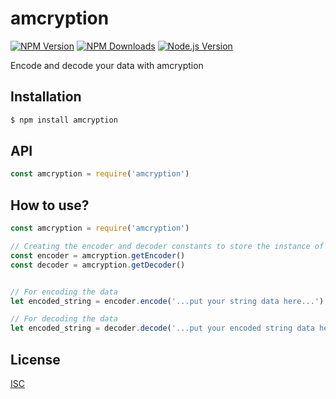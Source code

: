 # amcryption

[![NPM Version][npm-image]][npm-url]
[![NPM Downloads][downloads-image]][downloads-url]
[![Node.js Version][node-image]][node-url]

Encode and decode your data with amcryption

## Installation

```sh
$ npm install amcryption
```

## API

```js
const amcryption = require('amcryption')
```

## How to use?
```js
const amcryption = require('amcryption')

// Creating the encoder and decoder constants to store the instance of the Encoder and Decoder class
const encoder = amcryption.getEncoder()
const decoder = amcryption.getDecoder()


// For encoding the data
let encoded_string = encoder.encode('...put your string data here...')

// For decoding the data
let encoded_string = decoder.decode('...put your encoded string data here...')

```

## License

[ISC](LICENSE)

[npm-image]: https://img.shields.io/npm/v/amcryption.svg
[npm-url]: https://npmjs.org/package/amcryption
[node-image]: https://img.shields.io/node/v/amcryption.svg
[node-url]: http://nodejs.org/download/
[downloads-image]: https://img.shields.io/npm/dm/amcryption.svg
[downloads-url]: https://npmjs.org/package/amcryption